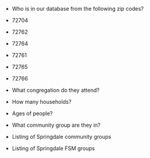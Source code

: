 - Who is in our database from the following zip codes?

- 72704
- 72762
- 72764
- 72761
- 72765
- 72766

- What congregation do they attend?
- How many households?
- Ages of people?
- What community group are they in?
- Listing of Springdale community groups
- Listing of Springdale FSM groups